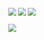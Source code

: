 


<img src="https://img.shields.io/badge/Python-0e359e?style=flat-square&logo=python&logoColor=ffffff"/> <img src="https://img.shields.io/badge/Django-063837?style=flat-square&logo=django&logoColor=ffffff"/> <img src="https://img.shields.io/badge/JavaScript-ffd000?style=flat-square&logo=javascript&logoColor=ffffff"/> 

<img src="http://mazandi.herokuapp.com/api?handle=ebeleey&theme=warm"/>



